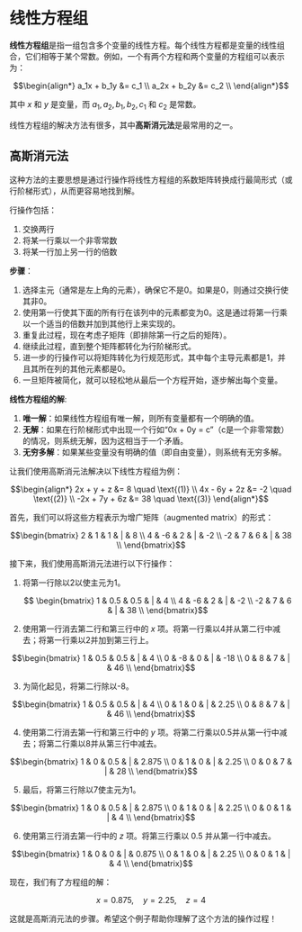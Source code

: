 # 线性方程组

**线性方程组**是指一组包含多个变量的线性方程。每个线性方程都是变量的线性组合，它们相等于某个常数。例如，一个有两个方程和两个变量的方程组可以表示为：

```math
\begin{align*}
a_1x + b_1y &= c_1 \\
a_2x + b_2y &= c_2 \\
\end{align*}
```

其中 $x$ 和 $y$ 是变量，而 $a_1, a_2, b_1, b_2, c_1$ 和 $c_2$ 是常数。

线性方程组的解决方法有很多，其中**高斯消元法**是最常用的之一。

## 高斯消元法

这种方法的主要思想是通过行操作将线性方程组的系数矩阵转换成行最简形式（或行阶梯形式），从而更容易地找到解。

行操作包括：

1. 交换两行
2. 将某一行乘以一个非零常数
3. 将某一行加上另一行的倍数

**步骤**：

1. 选择主元（通常是左上角的元素），确保它不是0。如果是0，则通过交换行使其非0。
2. 使用第一行使其下面的所有行在该列中的元素都变为0。这是通过将第一行乘以一个适当的倍数并加到其他行上来实现的。
3. 重复此过程，现在考虑子矩阵（即排除第一行之后的矩阵）。
4. 继续此过程，直到整个矩阵都转化为行阶梯形式。
5. 进一步的行操作可以将矩阵转化为行规范形式，其中每个主导元素都是1，并且其所在列的其他元素都是0。
6. 一旦矩阵被简化，就可以轻松地从最后一个方程开始，逐步解出每个变量。

**线性方程组的解**:

1. **唯一解**：如果线性方程组有唯一解，则所有变量都有一个明确的值。
2. **无解**：如果在行阶梯形式中出现一个行如“0x + 0y = c”（c是一个非零常数）的情况，则系统无解，因为这相当于一个矛盾。
3. **无穷多解**：如果某些变量没有明确的值（即自由变量），则系统有无穷多解。

让我们使用高斯消元法解决以下线性方程组为例：

```math
\begin{align*}
2x + y + z &= 8 \quad \text{(1)} \\
4x - 6y + 2z &= -2 \quad \text{(2)} \\
-2x + 7y + 6z &= 38 \quad \text{(3)}
\end{align*}
```

首先，我们可以将这些方程表示为增广矩阵（augmented matrix）的形式：

```math
\begin{bmatrix}
2 & 1 & 1 & | & 8 \\
4 & -6 & 2 & | & -2 \\
-2 & 7 & 6 & | & 38 \\
\end{bmatrix}
```

接下来，我们使用高斯消元法进行以下行操作：

1. 将第一行除以2以使主元为1。

    ```math
        \begin{bmatrix}
        1 & 0.5 & 0.5 & | & 4 \\
        4 & -6 & 2 & | & -2 \\
        -2 & 7 & 6 & | & 38 \\
        \end{bmatrix}
    ```

2. 使用第一行消去第二行和第三行中的 $x$ 项。将第一行乘以4并从第二行中减去；将第一行乘以2并加到第三行上。

```math
\begin{bmatrix}
1 & 0.5 & 0.5 & | & 4 \\
0 & -8 & 0 & | & -18 \\
0 & 8 & 7 & | & 46 \\
\end{bmatrix}
```

3. 为简化起见，将第二行除以-8。

```math
\begin{bmatrix}
1 & 0.5 & 0.5 & | & 4 \\
0 & 1 & 0 & | & 2.25 \\
0 & 8 & 7 & | & 46 \\
\end{bmatrix}
```

4. 使用第二行消去第一行和第三行中的 $y$ 项。将第二行乘以0.5并从第一行中减去；将第二行乘以8并从第三行中减去。

```math
\begin{bmatrix}
1 & 0 & 0.5 & | & 2.875 \\
0 & 1 & 0 & | & 2.25 \\
0 & 0 & 7 & | & 28 \\
\end{bmatrix}
```

5. 最后，将第三行除以7使主元为1。

```math
\begin{bmatrix}
1 & 0 & 0.5 & | & 2.875 \\
0 & 1 & 0 & | & 2.25 \\
0 & 0 & 1 & | & 4 \\
\end{bmatrix}
```

6. 使用第三行消去第一行中的 $z$ 项。将第三行乘以 0.5 并从第一行中减去。

```math
\begin{bmatrix}
1 & 0 & 0 & | & 0.875 \\
0 & 1 & 0 & | & 2.25 \\
0 & 0 & 1 & | & 4 \\
\end{bmatrix}
```

现在，我们有了方程组的解：

```math
x = 0.875, \quad y = 2.25, \quad z = 4
```

这就是高斯消元法的步骤。希望这个例子帮助你理解了这个方法的操作过程！
